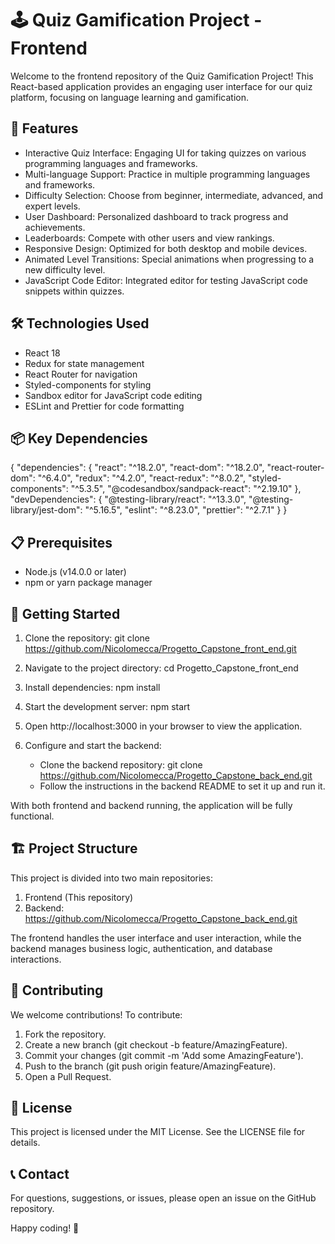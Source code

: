 # 🕹️ Quiz Gamification Project - Frontend

Welcome to the frontend repository of the Quiz Gamification Project! This React-based application provides an engaging user interface for our quiz platform, focusing on language learning and gamification.

## 🚀 Features

- Interactive Quiz Interface: Engaging UI for taking quizzes on various programming languages and frameworks.
- Multi-language Support: Practice in multiple programming languages and frameworks.
- Difficulty Selection: Choose from beginner, intermediate, advanced, and expert levels.
- User Dashboard: Personalized dashboard to track progress and achievements.
- Leaderboards: Compete with other users and view rankings.
- Responsive Design: Optimized for both desktop and mobile devices.
- Animated Level Transitions: Special animations when progressing to a new difficulty level.
- JavaScript Code Editor: Integrated editor for testing JavaScript code snippets within quizzes.

## 🛠️ Technologies Used

- React 18
- Redux for state management
- React Router for navigation
- Styled-components for styling
- Sandbox editor for JavaScript code editing
- ESLint and Prettier for code formatting

## 📦 Key Dependencies

{
  "dependencies": {
    "react": "^18.2.0",
    "react-dom": "^18.2.0",
    "react-router-dom": "^6.4.0",
    "redux": "^4.2.0",
    "react-redux": "^8.0.2",
    "styled-components": "^5.3.5",
    "@codesandbox/sandpack-react": "^2.19.10"
  },
  "devDependencies": {
    "@testing-library/react": "^13.3.0",
    "@testing-library/jest-dom": "^5.16.5",
    "eslint": "^8.23.0",
    "prettier": "^2.7.1"
  }
}

## 📋 Prerequisites

- Node.js (v14.0.0 or later)
- npm or yarn package manager

## 🚀 Getting Started

1. Clone the repository:
   git clone https://github.com/Nicolomecca/Progetto_Capstone_front_end.git

2. Navigate to the project directory:
   cd Progetto_Capstone_front_end

3. Install dependencies:
   npm install

4. Start the development server:
   npm start

5. Open http://localhost:3000 in your browser to view the application.

6. Configure and start the backend:
   - Clone the backend repository: git clone https://github.com/Nicolomecca/Progetto_Capstone_back_end.git
   - Follow the instructions in the backend README to set it up and run it.

With both frontend and backend running, the application will be fully functional.

## 🏗️ Project Structure

This project is divided into two main repositories:
1. Frontend (This repository)
2. Backend: https://github.com/Nicolomecca/Progetto_Capstone_back_end.git

The frontend handles the user interface and user interaction, while the backend manages business logic, authentication, and database interactions.

## 🤝 Contributing

We welcome contributions! To contribute:

1. Fork the repository.
2. Create a new branch (git checkout -b feature/AmazingFeature).
3. Commit your changes (git commit -m 'Add some AmazingFeature').
4. Push to the branch (git push origin feature/AmazingFeature).
5. Open a Pull Request.

## 📄 License

This project is licensed under the MIT License. See the LICENSE file for details.

## 📞 Contact

For questions, suggestions, or issues, please open an issue on the GitHub repository.

Happy coding! 🎉
